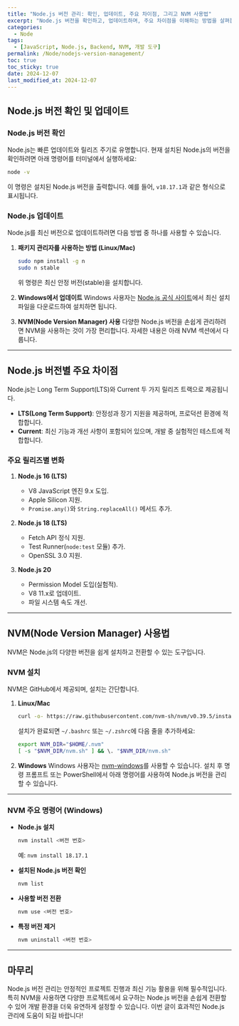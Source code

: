 ```yaml
---
title: "Node.js 버전 관리: 확인, 업데이트, 주요 차이점, 그리고 NVM 사용법"
excerpt: "Node.js 버전을 확인하고, 업데이트하며, 주요 차이점을 이해하는 방법을 살펴봅니다. 또한, NVM(Node Version Manager)을 사용해 다양한 Node.js 버전을 손쉽게 관리하는 방법도 소개합니다."
categories:
  - Node
tags:
  - [JavaScript, Node.js, Backend, NVM, 개발 도구]
permalink: /Node/nodejs-version-management/
toc: true
toc_sticky: true
date: 2024-12-07
last_modified_at: 2024-12-07
---
```


## Node.js 버전 확인 및 업데이트

### Node.js 버전 확인
Node.js는 빠른 업데이트와 릴리즈 주기로 유명합니다. 현재 설치된 Node.js의 버전을 확인하려면 아래 명령어를 터미널에서 실행하세요:

```bash
node -v
```

이 명령은 설치된 Node.js 버전을 출력합니다. 예를 들어, `v18.17.1`과 같은 형식으로 표시됩니다.

### Node.js 업데이트
Node.js를 최신 버전으로 업데이트하려면 다음 방법 중 하나를 사용할 수 있습니다.

1. **패키지 관리자를 사용하는 방법 (Linux/Mac)**
   ```bash
   sudo npm install -g n
   sudo n stable
   ```
   위 명령은 최신 안정 버전(stable)을 설치합니다.

2. **Windows에서 업데이트**
   Windows 사용자는 [Node.js 공식 사이트](https://nodejs.org/)에서 최신 설치 파일을 다운로드하여 설치하면 됩니다.

3. **NVM(Node Version Manager) 사용**
   다양한 Node.js 버전을 손쉽게 관리하려면 NVM을 사용하는 것이 가장 편리합니다. 자세한 내용은 아래 NVM 섹션에서 다룹니다.

---

## Node.js 버전별 주요 차이점
Node.js는 Long Term Support(LTS)와 Current 두 가지 릴리즈 트랙으로 제공됩니다.

- **LTS(Long Term Support)**: 안정성과 장기 지원을 제공하며, 프로덕션 환경에 적합합니다.
- **Current**: 최신 기능과 개선 사항이 포함되어 있으며, 개발 중 실험적인 테스트에 적합합니다.

### 주요 릴리즈별 변화
1. **Node.js 16 (LTS)**
   - V8 JavaScript 엔진 9.x 도입.
   - Apple Silicon 지원.
   - `Promise.any()`와 `String.replaceAll()` 메서드 추가.

2. **Node.js 18 (LTS)**
   - Fetch API 정식 지원.
   - Test Runner(`node:test` 모듈) 추가.
   - OpenSSL 3.0 지원.

3. **Node.js 20**
   - Permission Model 도입(실험적).
   - V8 11.x로 업데이트.
   - 파일 시스템 속도 개선.

---

## NVM(Node Version Manager) 사용법

NVM은 Node.js의 다양한 버전을 쉽게 설치하고 전환할 수 있는 도구입니다.

### NVM 설치
NVM은 GitHub에서 제공되며, 설치는 간단합니다.

1. **Linux/Mac**
   ```bash
   curl -o- https://raw.githubusercontent.com/nvm-sh/nvm/v0.39.5/install.sh | bash
   ```
   설치가 완료되면 `~/.bashrc` 또는 `~/.zshrc`에 다음 줄을 추가하세요:
   ```bash
   export NVM_DIR="$HOME/.nvm"
   [ -s "$NVM_DIR/nvm.sh" ] && \. "$NVM_DIR/nvm.sh"

2. **Windows**
Windows 사용자는 [nvm-windows](https://github.com/coreybutler/nvm-windows)를 사용할 수 있습니다. 설치 후 명령 프롬프트 또는 PowerShell에서 아래 명령어를 사용하여 Node.js 버전을 관리할 수 있습니다.

---

### NVM 주요 명령어 (Windows)
- **Node.js 설치**  
  ```bash
  nvm install <버전 번호>
  ```
  예: `nvm install 18.17.1`

- **설치된 Node.js 버전 확인**  
  ```bash
  nvm list
  ```

- **사용할 버전 전환**  
  ```bash
  nvm use <버전 번호>
  ```

- **특정 버전 제거**  
  ```bash
  nvm uninstall <버전 번호>
  ```

---

## 마무리
Node.js 버전 관리는 안정적인 프로젝트 진행과 최신 기능 활용을 위해 필수적입니다. 특히 NVM을 사용하면 다양한 프로젝트에서 요구하는 Node.js 버전을 손쉽게 전환할 수 있어 개발 환경을 더욱 유연하게 설정할 수 있습니다. 이번 글이 효과적인 Node.js 관리에 도움이 되길 바랍니다!
